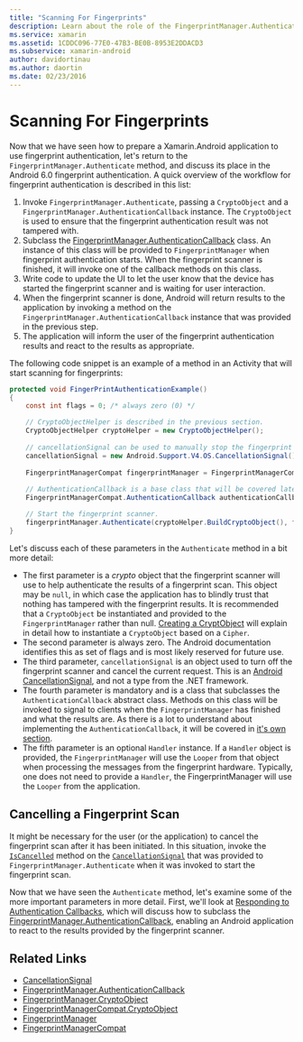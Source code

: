 ```yaml
---
title: "Scanning For Fingerprints"
description: Learn about the role of the FingerprintManager.Authenticate method in the Android 6.0 fingerprint authentication.
ms.service: xamarin
ms.assetid: 1CDDC096-77E0-47B3-BE0B-8953E2DDACD3
ms.subservice: xamarin-android
author: davidortinau
ms.author: daortin
ms.date: 02/23/2016
---
```


# Scanning For Fingerprints

Now that we have seen how to prepare a Xamarin.Android application to use fingerprint authentication, let's return to the  `FingerprintManager.Authenticate` method, and discuss its place in the Android 6.0 fingerprint authentication. A quick overview of the workflow for fingerprint authentication is described in this list:

1. Invoke `FingerprintManager.Authenticate`, passing a `CryptoObject` and a `FingerprintManager.AuthenticationCallback` instance. The `CryptoObject` is used to ensure that the fingerprint authentication result was not tampered with. 
2. Subclass the [FingerprintManager.AuthenticationCallback](https://developer.android.com/reference/android/hardware/fingerprint/FingerprintManager.AuthenticationCallback.html) class. An instance of this class will be provided to `FingerprintManager` when fingerprint authentication starts. When the fingerprint scanner is finished, it will invoke one of the callback methods on this class.
3. Write code to update the UI to let the user know that the device has started the fingerprint scanner and is waiting for user interaction. 
4. When the fingerprint scanner is done, Android will return results to the application by invoking a method on the `FingerprintManager.AuthenticationCallback` instance that was provided in the previous step.
5. The application will inform the user of the fingerprint authentication results and react to the results as appropriate. 

The following code snippet is an example of a method in an Activity that will start scanning for fingerprints:

```csharp
protected void FingerPrintAuthenticationExample()
{
    const int flags = 0; /* always zero (0) */

    // CryptoObjectHelper is described in the previous section.
    CryptoObjectHelper cryptoHelper = new CryptoObjectHelper();    
    
    // cancellationSignal can be used to manually stop the fingerprint scanner. 
    cancellationSignal = new Android.Support.V4.OS.CancellationSignal();
    
    FingerprintManagerCompat fingerprintManager = FingerprintManagerCompat.From(this);
    
    // AuthenticationCallback is a base class that will be covered later on in this guide.
    FingerprintManagerCompat.AuthenticationCallback authenticationCallback = new MyAuthCallbackSample(this);

    // Start the fingerprint scanner.
    fingerprintManager.Authenticate(cryptoHelper.BuildCryptoObject(), flags, cancellationSignal, authenticationCallback, null);
}
```

Let's discuss each of these parameters in the `Authenticate` method in a bit more detail:

- The first parameter is a _crypto_ object that the fingerprint scanner will use to help authenticate the results of a fingerprint scan. This object may be `null`, in which case the application has to blindly trust that nothing has tampered with the fingerprint results. It is recommended that a `CryptoObject` be instantiated and provided to the `FingerprintManager` rather than null. [Creating a CryptObject](~/android/platform/fingerprint-authentication/creating-a-cryptoobject.md) will explain in detail how to instantiate a `CryptoObject` based on a `Cipher`.
- The second parameter is always zero. The Android documentation identifies this as set of flags and is most likely reserved for future use. 
- The third parameter, `cancellationSignal` is an object used to turn off the fingerprint scanner and cancel the current request. This is an [Android CancellationSignal](https://developer.android.com/reference/android/os/CancellationSignal.html), and not a type from the .NET framework.
- The fourth parameter is mandatory and is a class that subclasses the `AuthenticationCallback` abstract class. Methods on this class will be invoked to signal to clients when the `FingerprintManager` has finished and what the results are. As there is a lot to understand about implementing the `AuthenticationCallback`, it will be covered in [it's own section](~/android/platform/fingerprint-authentication/fingerprint-authentication-callbacks.md).
- The fifth parameter is an optional `Handler` instance. If a `Handler` object is provided, the `FingerprintManager` will use the `Looper` from that object when processing the messages from the fingerprint hardware. Typically, one does not need to provide a `Handler`, the FingerprintManager will use the `Looper` from the application.

## Cancelling a Fingerprint Scan

It might be necessary for the user (or the application) to cancel the fingerprint scan after it has been initiated. In this situation, invoke the [`IsCancelled`](https://developer.android.com/reference/android/os/CancellationSignal.html#isCanceled()) method on the [`CancellationSignal`](https://developer.android.com/reference/android/os/CancellationSignal.html) that was provided to `FingerprintManager.Authenticate` when it was invoked to start the fingerprint scan.

Now that we have seen the `Authenticate` method, let's examine some of the more important parameters in more detail. First, we'll look at [Responding to Authentication Callbacks](~/android/platform/fingerprint-authentication/fingerprint-authentication-callbacks.md), which will discuss how to subclass the [FingerprintManager.AuthenticationCallback](https://developer.android.com/reference/android/hardware/fingerprint/FingerprintManager.AuthenticationCallback.html), enabling an Android application to react to the results provided by the fingerprint scanner.

## Related Links

- [CancellationSignal](https://developer.android.com/reference/android/os/CancellationSignal.html)
- [FingerprintManager.AuthenticationCallback](https://developer.android.com/reference/android/hardware/fingerprint/FingerprintManager.AuthenticationCallback.html)
- [FingerprintManager.CryptoObject](https://developer.android.com/reference/android/hardware/fingerprint/FingerprintManager.CryptoObject.html)
- [FingerprintManagerCompat.CryptoObject](https://developer.android.com/reference/android/support/v4/hardware/fingerprint/FingerprintManagerCompat.CryptoObject.html)
- [FingerprintManager](https://developer.android.com/reference/android/hardware/fingerprint/FingerprintManager.html)
- [FingerprintManagerCompat](https://developer.android.com/reference/android/support/v4/hardware/fingerprint/FingerprintManagerCompat.html)
